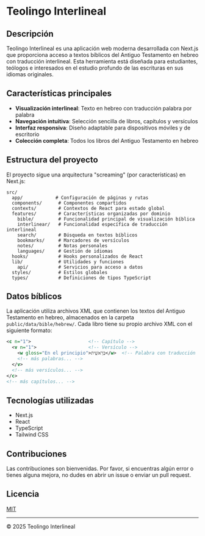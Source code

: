 # Teolingo Interlineal

## Descripción
Teolingo Interlineal es una aplicación web moderna desarrollada con Next.js que proporciona acceso a textos bíblicos del Antiguo Testamento en hebreo con traducción interlineal. Esta herramienta está diseñada para estudiantes, teólogos e interesados en el estudio profundo de las escrituras en sus idiomas originales.

## Características principales
- **Visualización interlineal**: Texto en hebreo con traducción palabra por palabra
- **Navegación intuitiva**: Selección sencilla de libros, capítulos y versículos
- **Interfaz responsiva**: Diseño adaptable para dispositivos móviles y de escritorio
- **Colección completa**: Todos los libros del Antiguo Testamento en hebreo

## Estructura del proyecto
El proyecto sigue una arquitectura "screaming" (por características) en Next.js:

```
src/
  app/            # Configuración de páginas y rutas
  components/      # Componentes compartidos
  contexts/        # Contextos de React para estado global
  features/        # Características organizadas por dominio
    bible/         # Funcionalidad principal de visualización bíblica
    interlinear/   # Funcionalidad específica de traducción interlineal
    search/        # Búsqueda en textos bíblicos
    bookmarks/     # Marcadores de versículos
    notes/         # Notas personales
    languages/     # Gestión de idiomas
  hooks/           # Hooks personalizados de React
  lib/             # Utilidades y funciones
    api/           # Servicios para acceso a datos
  styles/          # Estilos globales
  types/           # Definiciones de tipos TypeScript
```

## Datos bíblicos
La aplicación utiliza archivos XML que contienen los textos del Antiguo Testamento en hebreo, almacenados en la carpeta `public/data/bible/hebrew/`. Cada libro tiene su propio archivo XML con el siguiente formato:

```xml
<c n="1">                     <!-- Capítulo -->
  <v n="1">                   <!-- Versículo -->
    <w gloss="En el principio">בְּרֵאשִׁ֖ית</w>  <!-- Palabra con traducción -->
    <!-- más palabras... -->
  </v>
  <!-- más versículos... -->
</c>
<!-- más capítulos... -->
```

## Tecnologías utilizadas
- Next.js
- React
- TypeScript
- Tailwind CSS

## Contribuciones
Las contribuciones son bienvenidas. Por favor, si encuentras algún error o tienes alguna mejora, no dudes en abrir un issue o enviar un pull request.

## Licencia
[MIT](LICENSE)

---

© 2025 Teolingo Interlineal
